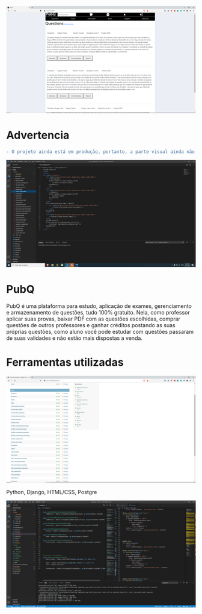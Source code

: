 ![](Pubq1.png)

# Advertencia

```diff
- O projeto ainda está em produção, portanto, a parte visual ainda não foi modelada.
```

![](Pubq4.png)

# PubQ

PubQ é uma plataforma para estudo, aplicação de exames, gerenciamento e armazenamento de questões, tudo 100% gratuito. Nela, como professor aplicar suas provas, baixar
PDF com as questões escolhidas, comprar questões de outros professores e ganhar créditos postando as suas próprias questões, como aluno você pode estudar com questões passaram de suas validades e não estão mais dispostas a venda.

# Ferramentas utilizadas

![](Pubq3.png)

Python, Django, HTML/CSS, Postgre

![](Pubq2.png)
